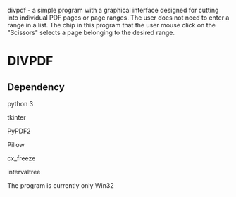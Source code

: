 divpdf - a simple program with a graphical interface designed for cutting into individual PDF pages or
page ranges. The user does not need to enter a range in a list. The chip in this program
that the user mouse click on the "Scissors" selects a page belonging to the desired range.

DIVPDF
======

Dependency
-----------

python 3

tkinter

PyPDF2

Pillow

cx_freeze

intervaltree

The program is currently only Win32

